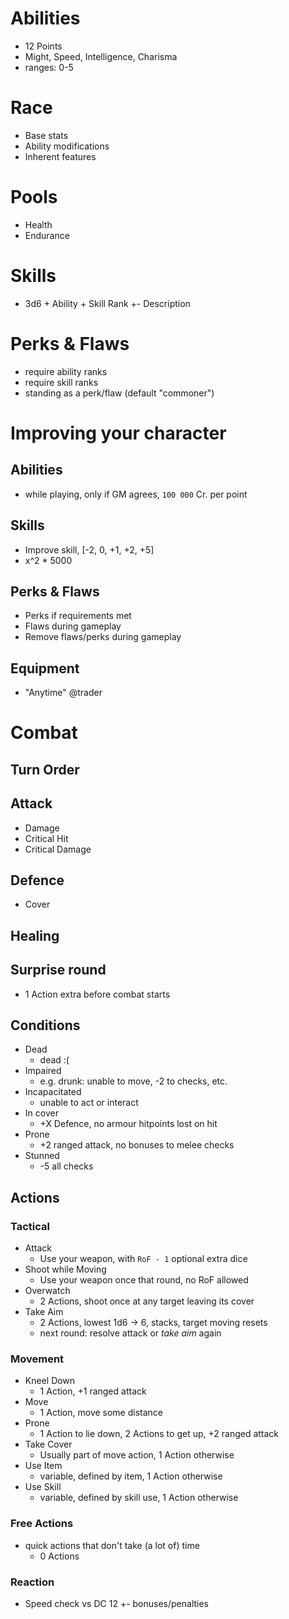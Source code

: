 # Abilities
- 12 Points
- Might, Speed, Intelligence, Charisma
- ranges: 0-5

# Race
- Base stats
- Ability modifications
- Inherent features

# Pools
- Health
- Endurance

# Skills
- 3d6 + Ability + Skill Rank +- Description

# Perks & Flaws
- require ability ranks
- require skill ranks
- standing as a perk/flaw (default "commoner")

# Improving your character
## Abilities
  - while playing, only if GM agrees, `100 000` Cr. per point
## Skills
  - Improve skill, [-2, 0, +1, +2, +5]
  - x^2 * 5000
## Perks & Flaws
  - Perks if requirements met
  - Flaws during gameplay
  - Remove flaws/perks during gameplay
## Equipment
  - "Anytime" @trader

# Combat
## Turn Order
## Attack
  - Damage
  - Critical Hit
  - Critical Damage
## Defence
  - Cover
## Healing
## Surprise round
  - 1 Action extra before combat starts

## Conditions
- Dead
  - dead :(
- Impaired
  - e.g. drunk: unable to move, -2 to checks, etc.
- Incapacitated
  - unable to act or interact
- In cover
  - +X Defence, no armour hitpoints lost on hit
- Prone
  - +2 ranged attack, no bonuses to melee checks
- Stunned
  - -5 all checks

## Actions

### Tactical
- Attack
  - Use your weapon, with `RoF - 1` optional extra dice
- Shoot while Moving
  - Use your weapon once that round, no RoF allowed
- Overwatch
  - 2 Actions, shoot once at any target leaving its cover
- Take Aim
  - 2 Actions, lowest 1d6 -> 6, stacks, target moving resets
  - next round: resolve attack or *take aim* again

### Movement
- Kneel Down
  - 1 Action, +1 ranged attack
- Move
  - 1 Action, move some distance
- Prone
  - 1 Action to lie down, 2 Actions to get up, +2 ranged attack
- Take Cover
  - Usually part of move action, 1 Action otherwise
- Use Item
  - variable, defined by item, 1 Action otherwise
- Use Skill
  - variable, defined by skill use, 1 Action otherwise

### Free Actions
- quick actions that don't take (a lot of) time
  - 0 Actions

### Reaction
- Speed check vs DC 12 +- bonuses/penalties
